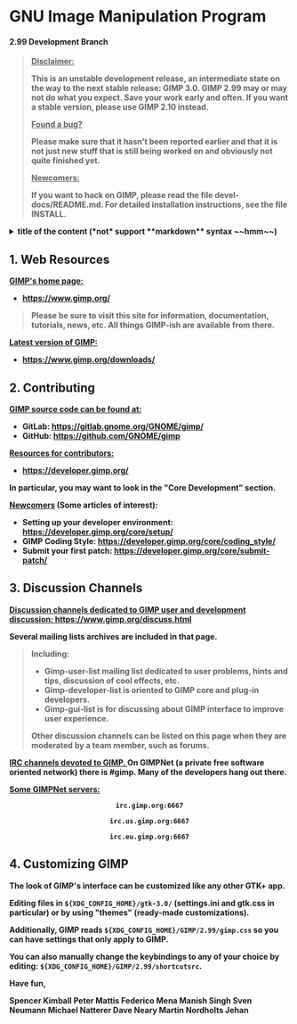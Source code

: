 

# GNU Image Manipulation Program
#### 2.99 Development Branch


> <b><u>Disclaimer:</u><b>
> 
>This is an unstable development release, an intermediate state on the
>way to the next stable release: GIMP 3.0. GIMP 2.99 may or may not do
>what you expect. Save your work early and often. If you want a stable
>version, please use GIMP 2.10 instead.
>
><b><u>Found a bug?</u><b>
>
>Please make sure that it hasn't been reported earlier and that it is not
>just new stuff that is still being worked on and obviously not quite finished yet.
>
> <b><u>Newcomers:</u><b>
> 
>If you want to hack on GIMP, please read the file devel-docs/README.md.
>For detailed installation instructions, see the file INSTALL.

<details>
<summary>title of the content (*not* support **markdown** syntax ~~hmm~~)</summary>

content body (support **markdown** syntax ~~hmm~~)
</details>

## 1. Web Resources
<b><u>GIMP's home page:</u><b>
* https://www.gimp.org/

> Please be sure to visit this site for information, documentation,
tutorials, news, etc.  All things GIMP-ish are available from there.

<b><u>Latest version of GIMP:</u><b>
* https://www.gimp.org/downloads/


## 2. Contributing
<b><u>GIMP source code can be found at:</u><b>

* GitLab:   https://gitlab.gnome.org/GNOME/gimp/
* GitHub: https://github.com/GNOME/gimp

<b><u>Resources for contributors:</u><b>
* https://developer.gimp.org/

In particular, you may want to look in the "Core Development" section. 

<b><u>Newcomers</u></b> (Some articles of interest):
* Setting up your developer environment: https://developer.gimp.org/core/setup/
* GIMP Coding Style: https://developer.gimp.org/core/coding_style/
* Submit your first patch: https://developer.gimp.org/core/submit-patch/


## 3. Discussion Channels

 <b><u>Discussion channels dedicated to GIMP user and development discussion: </b></u>
https://www.gimp.org/discuss.html

Several mailing lists archives are included in that page.
>
><b>Including: </b>
>* Gimp-user-list mailing list dedicated to user problems, hints and tips, discussion of cool effects, etc.  
>* Gimp-developer-list is oriented to GIMP core and plug-in developers.  
>* Gimp-gui-list is for discussing about GIMP interface to improve user experience. 
>
> Other discussion channels can be listed on this page when they are moderated by a team member, such as forums.

 <b><u>IRC channels devoted to GIMP. </u></b>
On <b>GIMPNet </b> (a private free software oriented network) there is #gimp. 
Many of the developers hang out there. 

<b><u>Some GIMPNet servers: </u></b>
<center>
	
	irc.gimp.org:6667
	
	irc.us.gimp.org:6667
	
	irc.eu.gimp.org:6667
	
</center>


## 4. Customizing GIMP
The look of GIMP's interface can be customized like any other GTK+ app.

Editing files in `${XDG_CONFIG_HOME}/gtk-3.0/` (settings.ini and gtk.css in particular) 
or by using "themes" (ready-made customizations).

Additionally, GIMP reads `${XDG_CONFIG_HOME}/GIMP/2.99/gimp.css` so you can have settings that only apply to GIMP.

You can also manually change the keybindings to any of your choice by editing: `${XDG_CONFIG_HOME}/GIMP/2.99/shortcutsrc`.


Have fun,

Spencer Kimball
Peter Mattis
Federico Mena
Manish Singh
Sven Neumann
Michael Natterer
Dave Neary
Martin Nordholts
Jehan
